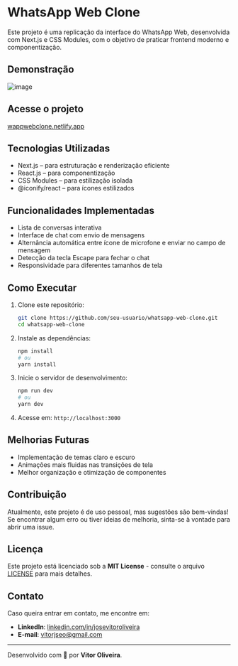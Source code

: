 # WhatsApp Web Clone

Este projeto é uma replicação da interface do WhatsApp Web, desenvolvida com Next.js e CSS Modules, com o objetivo de praticar frontend moderno e componentização.

## Demonstração

![image](https://github.com/user-attachments/assets/9290cabc-c86e-481a-a6fb-db6cf97f4d21)

## Acesse o projeto

[wappwebclone.netlify.app](https://wappwebclone.netlify.app)

## Tecnologias Utilizadas

- Next.js – para estruturação e renderização eficiente
- React.js – para componentização
- CSS Modules – para estilização isolada
- @iconify/react – para ícones estilizados

## Funcionalidades Implementadas

- Lista de conversas interativa
- Interface de chat com envio de mensagens
- Alternância automática entre ícone de microfone e enviar no campo de mensagem
- Detecção da tecla Escape para fechar o chat
- Responsividade para diferentes tamanhos de tela

## Como Executar

1. Clone este repositório:
   ```bash
   git clone https://github.com/seu-usuario/whatsapp-web-clone.git
   cd whatsapp-web-clone
   ```
2. Instale as dependências:
   ```bash
   npm install
   # ou
   yarn install
   ```
3. Inicie o servidor de desenvolvimento:
   ```bash
   npm run dev
   # ou
   yarn dev
   ```
4. Acesse em: `http://localhost:3000`

## Melhorias Futuras

- Implementação de temas claro e escuro
- Animações mais fluidas nas transições de tela
- Melhor organização e otimização de componentes

## Contribuição

Atualmente, este projeto é de uso pessoal, mas sugestões são bem-vindas! Se encontrar algum erro ou tiver ideias de melhoria, sinta-se à vontade para abrir uma issue.

## Licença

Este projeto está licenciado sob a **MIT License** - consulte o arquivo [LICENSE](LICENSE) para mais detalhes.

## Contato

Caso queira entrar em contato, me encontre em:

- **LinkedIn**: [linkedin.com/in/josevitoroliveira](https://linkedin.com/in/josevitoroliveira)
- **E-mail**: [vitorjseo@gmail.com](mailto:vitorjseo@gmail.com)

---
Desenvolvido com 💙 por **Vitor Oliveira**.

